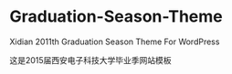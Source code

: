 # Graduation-Season-Theme

Xidian 2011th Graduation Season Theme For WordPress

这是2015届西安电子科技大学毕业季网站模板
